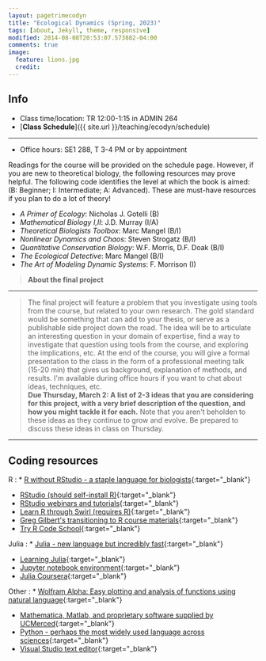 ```yaml
---
layout: pagetrimecodyn
title: "Ecological Dynamics (Spring, 2023)"
tags: [about, Jekyll, theme, responsive]
modified: 2014-08-08T20:53:07.573882-04:00
comments: true
image:
  feature: lions.jpg
  credit:
---
```


## Info
*	Class time/location: TR 12:00-1:15 in ADMIN 264  
* [**Class Schedule**]({{ site.url }}/teaching/ecodyn/schedule)

<hr>

*	Office hours: SE1 288, T 3-4 PM or by appointment    

<!-- *	[Syllabus](http://jdyeakel.github.io/teaching/ecodyn/syllabus.pdf)  
*	[Topical schedule](http://jdyeakel.github.io/teaching/ecodyn/schedule.pdf) -->

Readings for the course will be provided on the schedule page. However, if you are new to theoretical biology, the following resources may prove helpful. The following code identifies the level at which the book is aimed: (B: Beginner; I: Intermediate; A: Advanced). These are must-have resources if you plan to do a lot of theory!  

* *A Primer of Ecology*: Nicholas J. Gotelli (B)  
* *Mathematical Biology I,II*: J.D. Murray (I/A)  
* *Theoretical Biologists Toolbox*: Marc Mangel (B/I)  
* *Nonlinear Dynamics and Chaos*: Steven Strogatz (B/I)  
* *Quantitative Conservation Biology*: W.F. Morris, D.F. Doak (B/I)  
* *The Ecological Detective*: Marc Mangel (B/I)  
* *The Art of Modeling Dynamic Systems*: F. Morrison (I)  


> **About the final project**  
<hr>

> The final project will feature a problem that you investigate using tools from the course, but related to your own research. The gold standard would be something that can add to your thesis, or serve as a publishable side project down the road. The idea will be to articulate an interesting question in your domain of expertise, find a way to investigate that question using tools from the course, and exploring the implications, etc. At the end of the course, you will give a formal presentation to the class in the form of a professional meeting talk (15-20 min) that gives us background, explanation of methods, and results. I'm available during office hours if you want to chat about ideas, techniques, etc.  
> **Due Thursday, March 2: A list of 2-3 ideas that you are considering for this project, with a very brief description of the question, and how you might tackle it for each.** Note that you aren't beholden to these ideas as they continue to grow and evolve. Be prepared to discuss these ideas in class on Thursday.





<!---
<hr>
> [**Presentation Schedule**](http://jdyeakel.github.io/teaching/ecodyn/finals_schedule.pdf)  
<hr>
-->

<!-- ## Readings

*	28/08/19: [Theoretical Biologist's Toolbox 1 (Mangel)](http://jdyeakel.github.io/teaching/ecodyn/Mangel_TBT1.pdf)  
*	28/08/19: [Theoretical Biologist's Toolbox 2 (Mangel)](http://jdyeakel.github.io/teaching/ecodyn/Mangel_TBT2.pdf)  
*	09/09/19: [Nonlinear Dynamics and Chaos 1 (Strogatz)](http://jdyeakel.github.io/teaching/ecodyn/Strogatz_NDC1.pdf)  
*	16/09/19: [Nonlinear Dynamics and Chaos 2 (Strogatz)](http://jdyeakel.github.io/teaching/ecodyn/Strogatz_NDC2.pdf)  
*	25/09/19: [Nonlinear Dynamics and Chaos 3 (Strogatz)](http://jdyeakel.github.io/teaching/ecodyn/Strogatz_NDC3.pdf)  
*	01/10/19: [R. May, Nature 1972](http://jdyeakel.github.io/teaching/ecodyn/May_1972.pdf); [R. Williams, Nature 2000](http://jdyeakel.github.io/teaching/ecodyn/Williams_Nature_2000.pdf); [S. Allesina, PopEcol 2015](http://jdyeakel.github.io/teaching/ecodyn/Allesina_2015.pdf)  
*	07/10/19: [S. Allesina, Nature 2012](http://jdyeakel.github.io/teaching/ecodyn/Allesina_Nature_2012.pdf) 
*	07/10/19: [S. Schreiber, Ecology 2011](http://jdyeakel.github.io/teaching/ecodyn/Schreiber_2011.pdf) 
* 28/10/19: [Kondoh, Science 2003](http://jdyeakel.github.io/teaching/ecodyn/Kondoh_2003.pdf); [Valdovinos, EcolLett 2010](http://jdyeakel.github.io/teaching/ecodyn/Valdovinos_2010.pdf)   -->

<!---
*	17/09/22: [Generalized Modeling of Ecological Population Dynamics (pgs 1-6) ](http://jdyeakel.github.io/teaching/ecodyn/GenModeling.pdf)  
  
*	17/10/19: [S. Schreiber, Ecology 2011](http://jdyeakel.github.io/teaching/ecodyn/Schreiber_2011.pdf)  
* 17/10/30: [Kondoh, Science 2003](http://jdyeakel.github.io/teaching/ecodyn/Kondoh_2003.pdf); [Valdovinos, EcolLett 2010](http://jdyeakel.github.io/teaching/ecodyn/Valdovinos_2010.pdf)  
-->

<!-- <hr>

## Notes

* [Discrete population growth](http://jdyeakel.github.io/teaching/ecodyn/notes/Ecodyn_notes1.pdf)  
* [Continuous population growth and linear stability analysis](http://jdyeakel.github.io/teaching/ecodyn/notes/Ecodyn_notes2.pdf)  
* [More linear stability analyisis and intro to bifurcations](http://jdyeakel.github.io/teaching/ecodyn/notes/Ecodyn_notes3.pdf)  
* [Bifurcations: Saddle node and Transcritical](http://jdyeakel.github.io/teaching/ecodyn/notes/Ecodyn_notes4.pdf)  
* [Pitchfork bifurcations, hysteresis, and spruce budworms](http://jdyeakel.github.io/teaching/ecodyn/notes/Ecodyn_notes5.pdf)  
* [Analysis of 2-D systems](http://jdyeakel.github.io/teaching/ecodyn/notes/Ecodyn_notes9.pdf)  
* [Eco-evolutionary dynamics](http://jdyeakel.github.io/teaching/ecodyn/notes/Ecodyn_notes10.pdf)
* [Adaptive foraging](http://jdyeakel.github.io/teaching/ecodyn/notes/Ecodyn_notes11.pdf)  -->


<!---
* [Generalized modeling: 1D systems](http://jdyeakel.github.io/teaching/ecodyn/notes/Ecodyn_notes7.pdf)  
* [Eco-evolutionary dynamics](http://jdyeakel.github.io/teaching/ecodyn/notes/Ecodyn_notes10.pdf)  
* [Adaptive foraging](http://jdyeakel.github.io/teaching/ecodyn/notes/Ecodyn_notes11.pdf)  
* [Canonical Equation for Activity Choice](http://jdyeakel.github.io/teaching/ecodyn/notes/Ecodyn_notes12_13.pdf)  
* [Canonical Equation for Activity Choice: Part 2](http://jdyeakel.github.io/teaching/ecodyn/notes/Ecodyn_notes14_15.pdf)  
* [Canonical Equation for Allocation Processes](http://jdyeakel.github.io/teaching/ecodyn/notes/Ecodyn_notes16.pdf)
-->

<!-- <hr>

## Code
* [Spatial and temporal variation (.nb)](http://jdyeakel.github.io/teaching/ecodyn/spatial_temp_var.nb)  
* [Fixed point analysis (.nb)](http://jdyeakel.github.io/teaching/ecodyn/fixedpoints.nb)  
* [Spruce Budworm Outbreak (.nb)](http://jdyeakel.github.io/teaching/ecodyn/insectoutbreak2.nb)  
* [May food web (.R)](http://jdyeakel.github.io/teaching/ecodyn/complexfoodweb1.R)
* [Niche Model (.R)](http://jdyeakel.github.io/teaching/ecodyn/nichemodel.R)
* [Extinction experiments (.R)](http://jdyeakel.github.io/teaching/ecodyn/foodwebdynamics.R) 
* [Eco-evolutionary dynamics](http://jdyeakel.github.io/teaching/ecodyn/ecoevo.R)
* [Adapative foraging (.nb)](http://jdyeakel.github.io/teaching/ecodyn/adaptiveforaging.nb)  
* [Canonical equation for activity choice (with forward sims)](http://jdyeakel.github.io/teaching/ecodyn/patch_choice2.R)   -->

<!---
* [Logistic map (.nb)](http://jdyeakel.github.io/teaching/ecodyn/logisticmap.nb)  
* [Niche Model (.R)](http://jdyeakel.github.io/teaching/ecodyn/nichemodel.R)
* [Dynamic food webs (.R)](http://jdyeakel.github.io/teaching/ecodyn/complexfoodweb.R); you need [this function too (.R)](http://jdyeakel.github.io/teaching/ecodyn/nichemodel_function.R)  
* [Extinction experiments (.R)](http://jdyeakel.github.io/teaching/ecodyn/foodwebdynamics.R)  
* [Eco-evolutionary dynamics](http://jdyeakel.github.io/teaching/ecodyn/ecoevo.R)  
* [Adapative foraging (.nb)](http://jdyeakel.github.io/teaching/ecodyn/adaptiveforaging.nb)  
* [Canonical equation for activity choice (with forward sims)](http://jdyeakel.github.io/teaching/ecodyn/patch_choice2.R)  
-->

<!-- <hr>

## Cool stuff to check out
* [Beautiful patterns arise near bifurcations in a spatially explicit dynamic system (site)](http://www.reallygross.de/node/35)   -->

<hr>

## Coding resources
R
: * [R without RStudio - a staple language for biologists](https://www.r-project.org/about.html){:target="_blank"}  
  * [RStudio (should self-install R)](https://www.rstudio.com/products/rstudio/){:target="_blank"}  
  * [RStudio webinars and tutorials](https://www.rstudio.com/resources/webinars/){:target="_blank"}  
  * [Learn R through Swirl (requires R)](http://swirlstats.com/students.html){:target="_blank"}  
  * [Greg Gilbert's transitioning to R course materials](https://greggilbertlab.sites.ucsc.edu/teaching/rtransition/){:target="_blank"}  
  * [Try R Code School](http://tryr.codeschool.com/){:target="_blank"}

Julia
: * [Julia - new language but incredibly fast](https://julialang.org/){:target="_blank"}  
  * [Learning Julia](https://people.eecs.berkeley.edu/~pcmoritz/julia.html){:target="_blank"}  
  * [Jupyter notebook environment](http://jupyter.org/){:target="_blank"}
  * [Julia Coursera](https://www.coursera.org/learn/julia-programming){:target="_blank"}

Other
: * [Wolfram Alpha: Easy plotting and analysis of functions using natural language](http://www.wolframalpha.com){:target="_blank"}  
  * [Mathematica, Matlab, and proprietary software supplied by UCMerced](http://it.ucmerced.edu/software-list/){:target="_blank"}  
  * [Python - perhaps the most widely used language across sciences](https://www.python.org/){:target="_blank"}  
  * [Visual Studio text editor](https://visualstudio.microsoft.com){:target="_blank"}  
